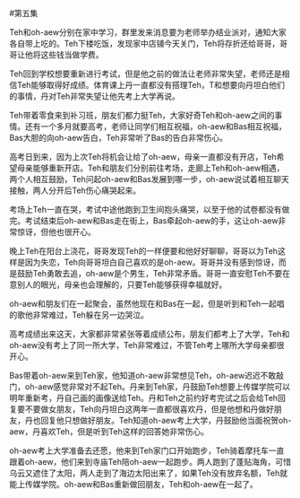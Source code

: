 #第五集

   Teh和oh-aew分别在家中学习，群里发来消息要为老师举办结业派对，通知大家各自带上吃的。Teh下楼吃饭，发现家中店铺今天关门，Teh将存折还给哥哥，哥哥让他将这些钱当做学费。
   
   Teh回到学校想要重新进行考试，但是他之前的做法让老师非常失望，老师还是相信Teh能够取得好成绩。体育课上丹一直都没有搭理Teh，T和想要向丹坦白他们的事情，丹对Teh非常失望让他先考上大学再说。

   Teh带着零食来到补习班，朋友们都力挺Teh，大家好奇Teh和oh-aew之间的事情。还有一个多月就要高考，老师让同学们相互祝福，oh-aew和Bas相互祝福，Bas大胆的向oh-aew告白，Teh非常听了Bas的告白非常伤心。

   高考日到来，因为上次Teh将机会让给了oh-aew，母亲一直都没有开店，Teh希望母亲能够重新开店。Teh和朋友们分别前往考场，走廊上Teh和oh-aew相遇，两个人相互鼓励，Teh问起oh-aew和Bas发展到哪一步，oh-aew说试着相互聊天接触，两人分开后Teh伤心痛哭起来。

考场上Teh一直在哭，考试中途他跑到卫生间抱头痛哭，以至于他的试卷都没有做完。考试结束后oh-aew和Bas走在街上，Bas牵起oh-aew的手，这让oh-aew非常惊讶，但他也很开心。

   晚上Teh在阳台上浇花，哥哥发现Teh的一样便要和他好好聊聊，哥哥以为Teh这样是因为失恋，Teh向哥哥坦白自己喜欢的是oh-aew。哥哥并没有感到惊讶，而是鼓励Teh勇敢去追，oh-aew是个男生，Teh非常矛盾。哥哥一直安慰Teh不要在意别人的眼光，母亲也会理解的，只要Teh能够获得幸福就好。

   oh-aew和朋友们在一起聚会，虽然他现在和Bas在一起，但是听到和Teh一起唱的歌他非常难过，Teh躲在另一边哭泣。

   高考成绩出来这天，大家都非常紧张等着成绩公布，朋友们都考上了大学，Teh和oh-aew没有考上了同一所大学，Teh非常难过，不管Teh考上哪所大学母亲都很开心。

   Bas带着oh-aew来到Teh家，他知道oh-aew非常想见Teh，oh-aew迟迟不敢敲门，oh-aew感觉非常对不起Teh。丹来到Teh家，丹鼓励Teh想要上传媒学院可以明年重新考，丹自己画的画像送给Teh。丹和Teh之前约好考完试之后会给Teh回复要不要做女朋友，Teh向丹坦白这两年一直都很喜欢丹，但是他想和丹做好朋友，丹也回复他只想做好朋友。Teh知道oh-aew考上大学，丹鼓励他当面祝贺oh-aew，丹喜欢Teh，但是听到Teh这样的回答她非常伤心。

   oh-aew考上大学准备去还愿，他来到Teh家门口开始跑步，Teh骑着摩托车一直跟着oh-aew，他们来到寺庙Teh陪oh-aew一起跑步。两人跑到了蓬贴海角，可惜乌云又遮住了太阳，两人走到了海边太阳出来了，如果Teh没有放弃名额，Teh就能上传媒学院。oh-aew和Bas重新做回朋友，Teh和oh-aew在一起了。

